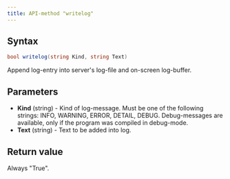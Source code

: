 ```yaml
---
title: API-method "writelog"
---
```

## Syntax
```C#
bool writelog(string Kind, string Text) 
```

Append log-entry into server's log-file and on-screen log-buffer.

## Parameters
- **Kind** (string) - Kind of log-message. Must be one of the following strings: INFO, WARNING, ERROR, DETAIL, DEBUG. Debug-messages are available, only if the program was compiled in debug-mode. 
- **Text** (string) - Text to be added into log. 

## Return value
Always "True".
